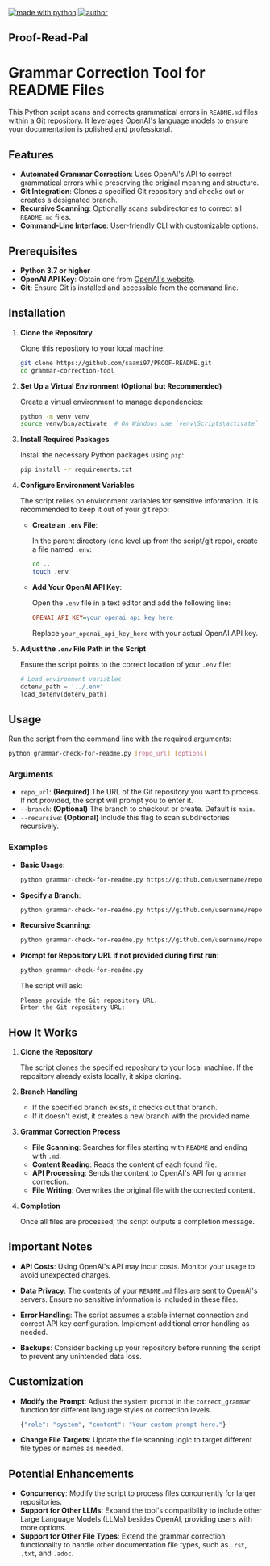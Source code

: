 [![made with python](https://img.shields.io/badge/made%20in-python-red)](https://img.shields.io/badge/made%20in-python-red)
[![author](https://img.shields.io/badge/author-saami97-green)](https://img.shields.io/badge/author-saami97-green)

## Proof-Read-Pal

# Grammar Correction Tool for README Files

This Python script scans and corrects grammatical errors in `README.md` files within a Git repository. It leverages OpenAI's language models to ensure your documentation is polished and professional.

## Features

- **Automated Grammar Correction**: Uses OpenAI's API to correct grammatical errors while preserving the original meaning and structure.
- **Git Integration**: Clones a specified Git repository and checks out or creates a designated branch.
- **Recursive Scanning**: Optionally scans subdirectories to correct all `README.md` files.
- **Command-Line Interface**: User-friendly CLI with customizable options.

## Prerequisites

- **Python 3.7 or higher**
- **OpenAI API Key**: Obtain one from [OpenAI's website](https://openai.com/api/).
- **Git**: Ensure Git is installed and accessible from the command line.

## Installation

1. **Clone the Repository**

   Clone this repository to your local machine:

   ```bash
   git clone https://github.com/saami97/PROOF-README.git
   cd grammar-correction-tool
   ```

2. **Set Up a Virtual Environment (Optional but Recommended)**

   Create a virtual environment to manage dependencies:

   ```bash
   python -m venv venv
   source venv/bin/activate  # On Windows use `venv\Scripts\activate`
   ```

3. **Install Required Packages**

   Install the necessary Python packages using `pip`:

   ```bash
   pip install -r requirements.txt
   ```

4. **Configure Environment Variables**

   The script relies on environment variables for sensitive information. It is recommended to keep it out of your git repo:

   - **Create an `.env` File**:

     In the parent directory (one level up from the script/git repo), create a file named `.env`:

     ```bash
     cd ..
     touch .env
     ```

   - **Add Your OpenAI API Key**:

     Open the `.env` file in a text editor and add the following line:

     ```ini
     OPENAI_API_KEY=your_openai_api_key_here
     ```

     Replace `your_openai_api_key_here` with your actual OpenAI API key.

5. **Adjust the `.env` File Path in the Script**

   Ensure the script points to the correct location of your `.env` file:

   ```python
   # Load environment variables
   dotenv_path = '../.env'
   load_dotenv(dotenv_path)
   ```

## Usage

Run the script from the command line with the required arguments:

```bash
python grammar-check-for-readme.py [repo_url] [options]
```

### Arguments

- `repo_url`: **(Required)** The URL of the Git repository you want to process. If not provided, the script will prompt you to enter it.
- `--branch`: **(Optional)** The branch to checkout or create. Default is `main`.
- `--recursive`: **(Optional)** Include this flag to scan subdirectories recursively.

### Examples

- **Basic Usage**:

  ```bash
  python grammar-check-for-readme.py https://github.com/username/repo.git
  ```

- **Specify a Branch**:

  ```bash
  python grammar-check-for-readme.py https://github.com/username/repo.git --branch develop
  ```

- **Recursive Scanning**:

  ```bash
  python grammar-check-for-readme.py https://github.com/username/repo.git --recursive
  ```

- **Prompt for Repository URL if not provided during first run**:

  ```bash
  python grammar-check-for-readme.py
  ```

  The script will ask:

  ```
  Please provide the Git repository URL.
  Enter the Git repository URL:
  ```

## How It Works

1. **Clone the Repository**

   The script clones the specified repository to your local machine. If the repository already exists locally, it skips cloning.

2. **Branch Handling**

   - If the specified branch exists, it checks out that branch.
   - If it doesn't exist, it creates a new branch with the provided name.

3. **Grammar Correction Process**

   - **File Scanning**: Searches for files starting with `README` and ending with `.md`.
   - **Content Reading**: Reads the content of each found file.
   - **API Processing**: Sends the content to OpenAI's API for grammar correction.
   - **File Writing**: Overwrites the original file with the corrected content.

4. **Completion**

   Once all files are processed, the script outputs a completion message.

## Important Notes

- **API Costs**: Using OpenAI's API may incur costs. Monitor your usage to avoid unexpected charges.

- **Data Privacy**: The contents of your `README.md` files are sent to OpenAI's servers. Ensure no sensitive information is included in these files.

- **Error Handling**: The script assumes a stable internet connection and correct API key configuration. Implement additional error handling as needed.

- **Backups**: Consider backing up your repository before running the script to prevent any unintended data loss.

## Customization

- **Modify the Prompt**: Adjust the system prompt in the `correct_grammar` function for different language styles or correction levels.

  ```python
  {"role": "system", "content": "Your custom prompt here."}
  ```

- **Change File Targets**: Update the file scanning logic to target different file types or names as needed.

## Potential Enhancements


- **Concurrency**: Modify the script to process files concurrently for larger repositories.
- **Support for Other LLMs**: Expand the tool's compatibility to include other Large Language Models (LLMs) besides OpenAI, providing users with more options.
- **Support for Other File Types**: Extend the grammar correction functionality to handle other documentation file types, such as `.rst`, `.txt`, and `.adoc`.


